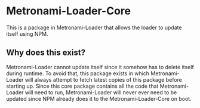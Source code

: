 # Metronami-Loader-Core
This is a package in Metronami-Loader that allows the loader to update itself using NPM.

## Why does this exist?
Metronami-Loader cannot update itself since it somehow has to delete itself during runtime. To avoid that, this package exists in which Metronami-Loader will always attempt to fetch latest copies of this package before starting up. Since this core package contains all the code that Metronami-Loader will need to run, Metronami-Loader will never ever need to be updated since NPM already does it to the Metronami-Loader-Core on boot.
